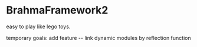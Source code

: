 # BrahmaFramework2
easy to play like lego toys.

temporary goals:
add feature -- link dynamic modules by reflection function   
